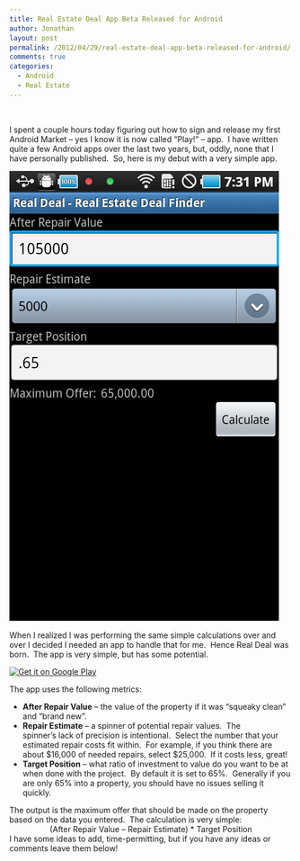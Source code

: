 ```yaml
---
title: Real Estate Deal App Beta Released for Android
author: Jonathan
layout: post
permalink: /2012/04/29/real-estate-deal-app-beta-released-for-android/
comments: true
categories:
  - Android
  - Real Estate
---
```

&nbsp;

I spent a couple hours today figuring out how to sign and release my first Android Market &#8211; yes I know it is now called &#8220;Play!&#8221; &#8211; app.  I have written quite a few Android apps over the last two years, but, oddly, none that I have personally published.  So, here is my debut with a very simple app.

[<img class="aligncenter size-full wp-image-51" title="Real Deal - Maximum Offer" src="/images/posts/2012/04/device-2012-04-29-193008.png" alt="Screenshot" width="480" height="800" />][1]

When I realized I was performing the same simple calculations over and over I decided I needed an app to handle that for me.  Hence Real Deal was born.  The app is very simple, but has some potential.

<a title="Find Real Deal on Google Play!" href="http://play.google.com/store/apps/details?id=org.smartinvestments.realdeal" target="_blank"><img class="aligncenter" src="http://www.android.com/images/brand/get_it_on_play_logo_large.png" alt="Get it on Google Play" /></a>

The app uses the following metrics:

*   **After Repair Value** &#8211; the value of the property if it was &#8220;squeaky clean&#8221; and &#8220;brand new&#8221;.
*   **Repair Estimate** &#8211; a spinner of potential repair values.  The spinner&#8217;s lack of precision is intentional.  Select the number that your estimated repair costs fit within.  For example, if you think there are about $16,000 of needed repairs, select $25,000.  If it costs less, great!
*   **Target Position** &#8211; what ratio of investment to value do you want to be at when done with the project.  By default it is set to 65%.  Generally if you are only 65% into a property, you should have no issues selling it quickly.

<div>
  The output is the maximum offer that should be made on the property based on the data you entered.  The calculation is very simple:
</div>

<div style="text-align: center;">
  (After Repair Value &#8211; Repair Estimate) * Target Position
</div>

<div style="text-align: left;">
  I have some ideas to add, time-permitting, but if you have any ideas or comments leave them below!
</div>

 [1]: /images/posts/2012/04/device-2012-04-29-193008.png
